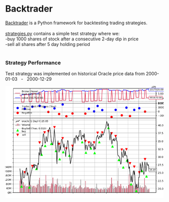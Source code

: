 # Backtrader 
[Backtrader](https://www.backtrader.com/) is a Python framework for backtesting trading strategies. 
<br>
<br>
[strategies.py](strategies.py) contains a simple test strategy where we: 
<br>
-buy 1000 shares of stock after a consecutive 2-day dip in price
<br>
-sell all shares after 5 day holding period  
<br>

### Strategy Performance 
Test strategy was implemented on historical Oracle price data from 2000-01-03 &nbsp;&nbsp;-&nbsp;&nbsp; 2000-12-29

![Alt text](Data/Figure.png)

